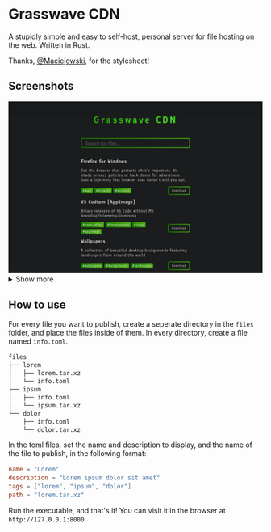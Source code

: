 # Grasswave CDN
A stupidly simple and easy to self-host, personal server for file hosting on the web. Written in Rust.

Thanks, [@Maciejowski](https://github.com/maciejowski2006/), for the stylesheet!

## Screenshots

<img src="screenshots/desktop.png" alt="screenshot of the main page">
<details>
    <summary>Show more</summary>
    <h3>Mobile layout</h3>
    <img src="screenshots/mobile.png"     alt="mobile layout" />
    <h3>Search</h3>
    <img src="screenshots/search.png"     alt="search"        />
    <h3>Tag search</h3>
    <img src="screenshots/tag-search.png" alt="tag search"    />
    </details>

## How to use
For every file you want to publish, create a seperate directory in the `files` folder, and place the files inside of them. In every directory, create a file named `info.toml`.
```
files
├── lorem
│   ├── lorem.tar.xz
│   └── info.toml
├── ipsum
│   ├── info.toml
│   └── ipsum.tar.xz
└── dolor
    ├── info.toml
    └── dolor.tar.xz
```
In the toml files, set the name and description to display, and the name of the file to publish, in the following format:
```toml
name = "Lorem"
description = "Lorem ipsum dolor sit amet"
tags = ["lorem", "ipsum", "dolor"]
path = "lorem.tar.xz"
```
Run the executable, and that's it! You can visit it in the browser at `http://127.0.0.1:8000`

